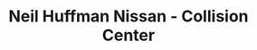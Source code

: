 ---
title: "Neil Huffman Nissan - Collision Center"
url: /st-matthews/neil-huffman-nissan-collision-center/
shop: car repair
---